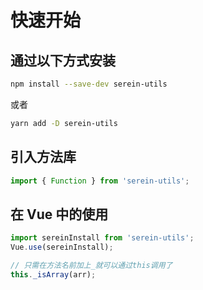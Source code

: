 # 快速开始

## 通过以下方式安装

```bash
npm install --save-dev serein-utils
```

或者

```bash
yarn add -D serein-utils
```

## 引入方法库

```js
import { Function } from 'serein-utils';
```

## 在 Vue 中的使用

```js
import sereinInstall from 'serein-utils';
Vue.use(sereinInstall);
```

```js
// 只需在方法名前加上_就可以通过this调用了
this._isArray(arr);
```
